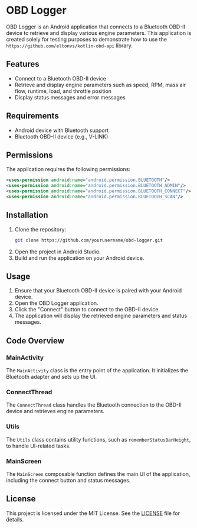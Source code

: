# OBD Logger

OBD Logger is an Android application that connects to a Bluetooth OBD-II device to retrieve and display various engine parameters. 
This application is created solely for testing purposes to demonstrate how to use the `https://github.com/eltonvs/kotlin-obd-api` library.

## Features

- Connect to a Bluetooth OBD-II device
- Retrieve and display engine parameters such as speed, RPM, mass air flow, runtime, load, and throttle position
- Display status messages and error messages

## Requirements

- Android device with Bluetooth support
- Bluetooth OBD-II device (e.g., V-LINK)

## Permissions

The application requires the following permissions:

```xml
<uses-permission android:name="android.permission.BLUETOOTH"/>
<uses-permission android:name="android.permission.BLUETOOTH_ADMIN"/>
<uses-permission android:name="android.permission.BLUETOOTH_CONNECT"/>
<uses-permission android:name="android.permission.BLUETOOTH_SCAN"/>
```

## Installation

1. Clone the repository:
    ```sh
    git clone https://github.com/yourusername/obd-logger.git
    ```
2. Open the project in Android Studio.
3. Build and run the application on your Android device.

## Usage

1. Ensure that your Bluetooth OBD-II device is paired with your Android device.
2. Open the OBD Logger application.
3. Click the "Connect" button to connect to the OBD-II device.
4. The application will display the retrieved engine parameters and status messages.

## Code Overview

### MainActivity

The `MainActivity` class is the entry point of the application. It initializes the Bluetooth adapter and sets up the UI.

### ConnectThread

The `ConnectThread` class handles the Bluetooth connection to the OBD-II device and retrieves engine parameters.

### Utils

The `Utils` class contains utility functions, such as `rememberStatusBarHeight`, to handle UI-related tasks.

### MainScreen

The `MainScreen` composable function defines the main UI of the application, including the connect button and status messages.

## License

This project is licensed under the MIT License. See the [LICENSE](LICENSE) file for details.
```
